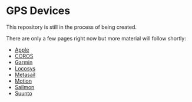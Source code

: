 # GPS Devices

This repository is still in the process of being created.

There are only a few pages right now but more material will follow shortly:

- [Apple](apple/README.md)
- [COROS](coros/README.md)
- [Garmin](garmin/README.md)
- [Locosys](locosys/README.md)
- [Metasail](metasail/README.md)
- [Motion](motion/README.md)
- [Sailmon](../sailmon/README.md)
- [Suunto](suunto/README.md)
